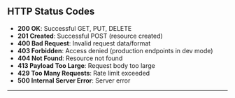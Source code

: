 ## HTTP Status Codes

- **200 OK**: Successful GET, PUT, DELETE
- **201 Created**: Successful POST (resource created)
- **400 Bad Request**: Invalid request data/format
- **403 Forbidden**: Access denied (production endpoints in dev mode)
- **404 Not Found**: Resource not found
- **413 Payload Too Large**: Request body too large
- **429 Too Many Requests**: Rate limit exceeded
- **500 Internal Server Error**: Server error

---
